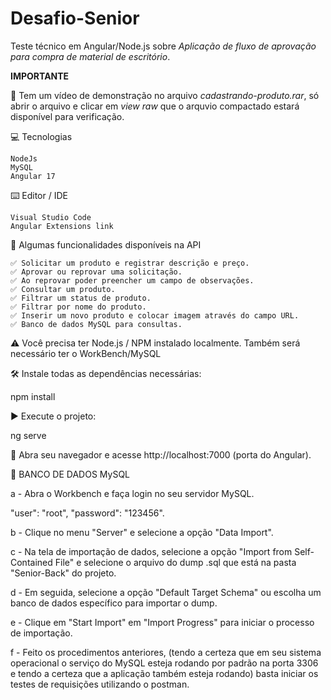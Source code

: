# Desafio-Senior
Teste técnico em Angular/Node.js sobre *Aplicação de fluxo de aprovação para compra de material de escritório*.

**IMPORTANTE**

🎥
Tem um vídeo de demonstração no arquivo *cadastrando-produto.rar*, só abrir o arquivo e clicar em *view raw* que o arquvio compactado estará disponível para verificação.


💻 Tecnologias

    NodeJs    
    MySQL
    Angular 17

⌨️ Editor / IDE

    Visual Studio Code
    Angular Extensions link

🔧 Algumas funcionalidades disponíveis na API

    ✅ Solicitar um produto e registrar descrição e preço.    
    ✅ Aprovar ou reprovar uma solicitação.
    ✅ Ao reprovar poder preencher um campo de observações.
    ✅ Consultar um produto.
    ✅ Filtrar um status de produto.
    ✅ Filtrar por nome do produto.
    ✅ Inserir um novo produto e colocar imagem através do campo URL.
    ✅ Banco de dados MySQL para consultas.

⚠️ Você precisa ter Node.js / NPM instalado localmente.
Também será necessário ter o WorkBench/MySQL


   🛠️ Instale todas as dependências necessárias:

npm install

   ▶️ Execute o projeto:

ng serve

📂 Abra seu navegador e acesse http://localhost:7000 (porta do Angular).

🎲 BANCO DE DADOS MySQL

a - Abra o Workbench e faça login no seu servidor MySQL.

"user": "root",
"password": "123456".

b - Clique no menu "Server" e selecione a opção "Data Import".

c - Na tela de importação de dados, selecione a opção "Import from Self-Contained File" e selecione o arquivo do dump .sql que está na pasta "Senior-Back" do projeto.

d - Em seguida, selecione a opção "Default Target Schema" ou escolha um banco de dados específico para importar o dump.

e - Clique em "Start Import" em "Import Progress" para iniciar o processo de importação.

f - Feito os procedimentos anteriores, (tendo a certeza que em seu sistema 	operacional o serviço do MySQL esteja rodando por padrão na porta 3306 e tendo a certeza que a aplicação também esteja rodando) basta iniciar os testes de requisições utilizando o postman.
